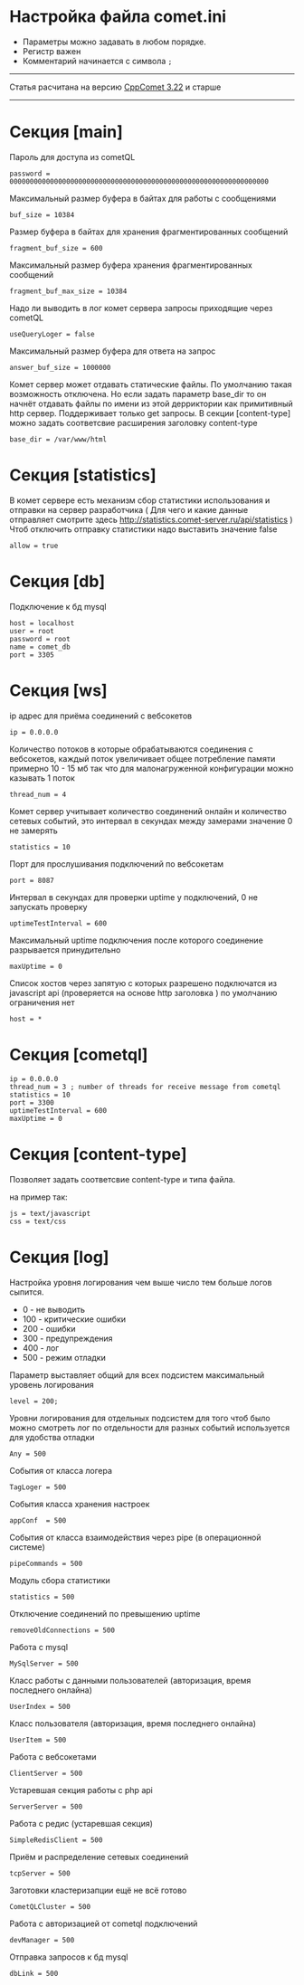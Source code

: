
# Настройка файла comet.ini

 * Параметры можно задавать в любом порядке. 
 * Регистр важен
 * Комментарий начинается с символа `;`


___
Статья расчитана на версию [CppComet 3.22](https://github.com/CppComet/comet-server/releases/tag/3.22) и старше
___

# Секция [main]
 
Пароль для доступа из cometQL

```
password = 0000000000000000000000000000000000000000000000000000000000000000
```


Максимальный размер буфера в байтах для работы с сообщениями

```
buf_size = 10384
```


Размер буфера в байтах для хранения фрагментированных сообщений  

```
fragment_buf_size = 600
```


Максимальный размер буфера хранения фрагментированных сообщений  

```
fragment_buf_max_size = 10384
```


Надо ли выводить в лог комет сервера запросы приходящие через cometQL

```
useQueryLoger = false
```


Максимальный размер буфера для ответа на запрос

```
answer_buf_size = 1000000
```


Комет сервер может отдавать статические файлы. По умолчанию такая возможность отключена. Но если задать параметр base_dir то он начнёт отдавать файлы по имени из этой дерриктории как примитивный http сервер. Поддерживает только get запросы. В секции [content-type] можно задать соответсвие расширения заголовку content-type

```
base_dir = /var/www/html
```

# Секция [statistics]

В комет сервере есть механизм сбор статистики использования и отправки на сервер разработчика ( Для чего и какие данные отправляет смотрите здесь http://statistics.comet-server.ru/api/statistics )
Чтоб отключить отправку статистики надо выставить значение false

```
allow = true
```


# Секция [db]
Подключение к бд mysql

```
host = localhost
user = root
password = root
name = comet_db
port = 3305
```


# Секция [ws]
ip адрес для приёма соединений с вебсокетов

```
ip = 0.0.0.0
```


Количество потоков в которые обрабатываются соединения с вебсокетов, каждый поток увеличивает общее потребление памяти примерно 10 - 15 мб так что для малонагруженной конфигурации можно казывать 1 поток

```
thread_num = 4
```


Комет сервер учитывает количество соединений онлайн и количество сетевых событий, это интервал в секундах между замерами значение 0 не замерять

```
statistics = 10
```


Порт для прослушивания подключений по вебсокетам

```
port = 8087
```


Интервал в секундах для проверки uptime у подключений, 0 не запускать проверку

```
uptimeTestInterval = 600
```


Максимальный uptime подключения после которого соединение разрывается принудительно 

```
maxUptime = 0
```


Список хостов через запятую с которых разрешено подключатся из javascript api (проверяется на основе http заголовка ) по умолчанию ограничения нет

```
host = *
```


# Секция [cometql]

```
ip = 0.0.0.0 
thread_num = 3 ; number of threads for receive message from cometql
statistics = 10
port = 3300
uptimeTestInterval = 600  
maxUptime = 0  
```

  
# Секция [content-type] #  

Позволяет задать соответсвие content-type и типа файла. 

на пример так:

```
js = text/javascript
css = text/css
```

# Секция [log]
Настройка уровня логирования чем выше число тем больше логов сыпится. 
 * 0 - не выводить
 * 100  - критические ошибки
 * 200  - ошибки
 * 300  - предупреждения
 * 400  - лог
 * 500 - режим отладки

Параметр выставляет общий для всех подсистем максимальный уровень логирования

```
level = 200; 
```

 
Уровни логирования для отдельных подсистем для того чтоб было можно смотреть лог по отдельности для разных событий используется для удобства отладки

```
Any = 500
```


События от класса логера

```
TagLoger = 500
```


События класса хранения настроек

```
appConf  = 500
```


События от класса взаимодействия через pipe (в операционной системе)

```
pipeCommands = 500
```


Модуль сбора статистики

```
statistics = 500
```


Отключение соединений по превышению uptime

```
removeOldConnections = 500
```


Работа с mysql

```
MySqlServer = 500
```


Класс работы с данными пользователей (авторизация, время последнего онлайна)

```
UserIndex = 500
```


Класс пользователя (авторизация, время последнего онлайна)

```
UserItem = 500
```


Работа с вебсокетами

```
ClientServer = 500
```


Устаревшая секция работы с php api 

```
ServerServer = 500
```


Работа с редис (устаревшая секция)

```
SimpleRedisClient = 500
```


Приём и распределение сетевых соединений

```
tcpServer = 500
```


Заготовки кластеризапции ещё не всё готово

```
CometQLCluster = 500
```


Работа с авторизацией от cometql подключений

```
devManager = 500
```


Отправка запросов к бд mysql

```
dbLink = 500
```

